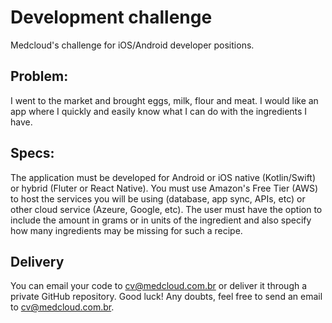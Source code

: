 # Development challenge

Medcloud's challenge for iOS/Android developer positions.

## Problem:
I went to the market and brought eggs, milk, flour and meat. 
I would like an app where I quickly and easily know what I can do with the ingredients I have.

## Specs:
The application must be developed for Android or iOS native (Kotlin/Swift) or hybrid (Fluter or React Native).
You must use Amazon's Free Tier (AWS) to host the services you will be using (database, app sync, APIs, etc) or other cloud service (Azeure, Google, etc).
The user must have the option to include the amount in grams or in units of the ingredient and also specify how many ingredients may be missing for such a recipe.

## Delivery
You can email your code to cv@medcloud.com.br or deliver it through a private GitHub repository.
Good luck! Any doubts, feel free to send an email to cv@medcloud.com.br.
